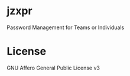 # jzxpr
Password Management for Teams or Individuals

# License 
GNU Affero General Public License v3
